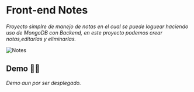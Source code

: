 # Front-end Notes
_Proyecto simplre de manejo de notas en el cual se puede loguear haciendo uso de MongoDB con Backend, en este proyecto podemos crear notas,editarlas y eliminarlas._

![Notes](https://user-images.githubusercontent.com/74631076/174414986-c9c5f6e7-f830-417f-95ab-375205932309.png)

## Demo 👨‍💻
_Demo aun por ser desplegado._

